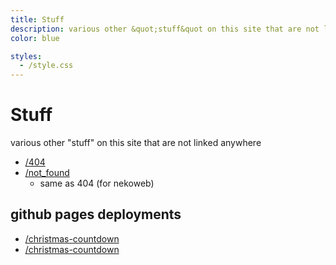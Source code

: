 ```yaml
---
title: Stuff
description: various other &quot;stuff&quot on this site that are not linked in nav 
color: blue

styles:
  - /style.css
---
```


# Stuff
 various other "stuff" on this site that are not linked anywhere

* <a class="no-style socials fli" href="/404/">/404</a>
* <a class="no-style socials fli" href="/not_found/">/not_found</a>
  - same as 404 (for nekoweb)

## github pages deployments
* <a class="no-style socials fli" href="/christmas-countdown/">/christmas-countdown</a>
* <a class="no-style socials fli" href="/site-fonts/">/christmas-countdown</a>
